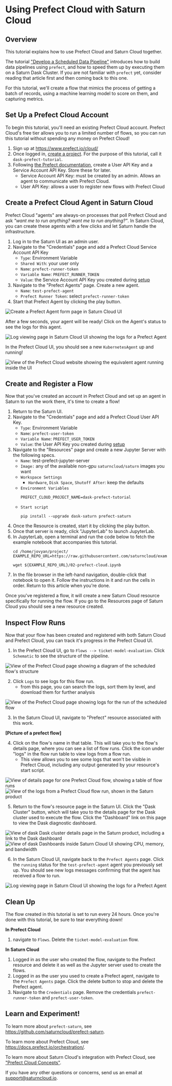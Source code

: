 # Using Prefect Cloud with Saturn Cloud

## Overview

This tutorial explains how to use Prefect Cloud and Saturn Cloud together.

The tutorial ["Develop a Scheduled Data Pipeline"](<docs/Examples/Prefect/prefect_cloud_concepts.md>) introduces how to build data pipelines using `prefect`, and how to speed them up by executing them on a Saturn Dask Cluster. If you are not familiar with `prefect` yet, consider reading that article first and then coming back to this one.

For this tutorial, we'll create a flow that mimics the process of getting a batch of records, using a machine learning model to score on them, and capturing metrics.

## Set Up a Prefect Cloud Account <a name="setup"></a>

To begin this tutorial, you'll need an existing Prefect Cloud account. Prefect Cloud's free tier allows you to run a limited number of flows, so you can run this tutorial without spending any money on Prefect Cloud!

1. Sign up at <a href="https://www.prefect.io/cloud/" target="_blank" rel="noopener">https://www.prefect.io/cloud/</a>
1. Once logged in, <a href="https://docs.prefect.io/orchestration/concepts/projects.html#creating-a-project" target="_blank" rel="noopener">create a project</a>. For the purpose of this tutorial, call it `dask-prefect-tutorial`.
1. Following <a href="https://docs.prefect.io/orchestration/concepts/api_keys.html" target="_blank" rel="noopener">the Prefect documentation</a>, create a User API Key  and a Service Account API Key. Store these for later.
    - Service Account API Key: must be created by an admin. Allows an agent to communicate with Prefect Cloud.
    - User API Key: allows a user to register new flows with Prefect Cloud

## Create a Prefect Cloud Agent in Saturn Cloud

Prefect Cloud "agents" are always-on processes that poll Prefect Cloud and ask *"want me to run anything? want me to run anything?"*. In Saturn Cloud, you can create these agents with a few clicks and let Saturn handle the infrastructure.

1. Log in to the Saturn UI as an admin user.
1. Navigate to the "Credentials" page and add a Prefect Cloud Service Account API Key
    - `Type`: Environment Variable
    - `Shared With`: your user only
    - `Name`: `prefect-runner-token`
    - `Variable Name`: `PREFECT_RUNNER_TOKEN`
    - `Value`: the Service Account API Key you created during [setup](#setup)
1. Navigate to the "Prefect Agents" page. Create a new agent.
    * `Name`: `test-prefect-agent`
    * `Prefect Runner Token`: select `prefect-runner-token`
1. Start that Prefect Agent by clicking the play button.

<img src="/images/docs/prefect-agent-create.png" alt="Create a Prefect Agent form page in Saturn Cloud UI" class="doc-image">

After a few seconds, your agent will be ready!
Click on the Agent's status to see the logs for this agent.
<br>

<img src="/images/docs/prefect-agent-logs.png" alt="Log viewing page in Saturn Cloud UI showing the logs for a Prefect Agent" class="doc-image">
<br>

In the Prefect Cloud UI, you should see a new `KubernetesAgent` up and running!

<img src="/images/docs/prefect-agent-in-cloud-ui.png" alt="View of the Prefect Cloud website showing the equivalent agent running inside the UI" class="doc-image">

## Create and Register a Flow

Now that you've created an account in Prefect Cloud and set up an agent in Saturn to run the work there, it's time to create a flow!

1. Return to the Saturn UI.
1. Navigate to the "Credentials" page and add a Prefect Cloud User API Key.
    - `Type`: Environment Variable
    - `Name`: `prefect-user-token`
    - `Variable Name`: `PREFECT_USER_TOKEN`
    - `Value`: the User API Key you created during [setup](<docs/getting_help.md#setup>)
1. Navigate to the "Resources" page and create a new Jupyter Server with the following specs.
    * `Name`: test-prefect-jupyter-server
    * `Image:` any of the available non-gpu `saturncloud/saturn` images you want
    * `Workspace Settings`
        * `Hardware`, `Disk Space`, `Shutoff After`: keep the defaults
    * `Environment Variables`
        ```shell
        PREFECT_CLOUD_PROJECT_NAME=dask-prefect-tutorial
        ```
    * `Start script`
        ```shell
        pip install --upgrade dask-saturn prefect-saturn
        ```
1. Once the Resource is created, start it by clicking the play button.
1. Once that server is ready, click "JupyterLab" to launch JupyterLab.
1. In JupyterLab, open a terminal and run the code below to fetch the example notebook that accompanies this tutorial.
    ```shell
    cd /home/jovyan/project/
    EXAMPLE_REPO_URL=https://raw.githubusercontent.com/saturncloud/examples/main/examples/prefect/

    wget ${EXAMPLE_REPO_URL}/02-prefect-cloud.ipynb
    ```
1. In the file browser in the left-hand navigation, double-click that notebook to open it. Follow the instructions in it and run the cells in order. Return to this article when you're done.

Once you've registered a flow, it will create a new Saturn Cloud resource specifically for running the flow. If you go to the Resources page of Saturn Cloud you should see a new resource created.

## Inspect Flow Runs

Now that your flow has been created and registered with both Saturn Cloud and Prefect Cloud, you can track it's progress in the Prefect Cloud UI.

1. In the Prefect Cloud UI, go to `Flows --> ticket-model-evaluation`. Click `Schematic` to see the structure of the pipeline.

<img src="/images/docs/prefect-flow-schematic.png" alt="View of the Prefect Cloud page showing a diagram of the scheduled flow's structure" class="doc-image">
<br>

2. Click `Logs` to see logs for this flow run.
    - from this page, you can search the logs, sort them by level, and download them for further analysis

<img src="/images/docs/prefect-cloud-flow-run-logs.png" alt="View of the Prefect Cloud page showing logs for the run of the scheduled flow" class="doc-image">

3. In the Saturn Cloud UI, navigate to "Prefect" resource associated with this work.

**[Picture of a prefect flow]**

4. Click on the flow's name in that table. This will take you to the flow's details page, where you can see a list of flow runs. Click the icon under "logs" in the flow run table to view logs from a flow run.
    - This view allows you to see some logs that won't be visible in Prefect Cloud, including any output generated by your resource's start script.

<img src="/images/docs/prefect-flow-details-page-saturn-ui.png" alt="View of details page for one Prefect Cloud flow, showing a table of flow runs" class="doc-image">

<img src="/images/docs/prefect-cloud-flow-run-logs-saturn-ui.png" alt="View of the logs from a Prefect Cloud flow run, shown in the Saturn product" class="doc-image">

5. Return to the flow's resource page in the Saturn UI. Click the "Dask Cluster" button, which will take you to the details page for the Dask cluster used to execute the flow. Click the "Dashboard" link on this page to view the Dask diagnostic dashboard.

<img src="/images/docs/prefect-cloud-flow-attached-dask-cluster.png" alt="View of dask Dask cluster details page in the Saturn product, including a link to the Dask dashboard" class="doc-image">

<img src="/images/docs/dask-dashboard-metrics.png" alt="View of dask Dashboards inside Saturn Cloud UI showing CPU, memory, and bandwidth" class="doc-image">

6. In the Saturn Cloud UI, navigate back to the `Prefect Agents` page. Click the `running` status for the `test-prefect-agent` agent you previously set up. You should see new logs messages confirming that the agent has received a flow to run.

<img src="/images/docs/prefect-agent-flow-run-logs.png" alt="Log viewing page in Saturn Cloud UI showing the logs for a Prefect Agent" class="doc-image">

## Clean Up

The flow created in this tutorial is set to run every 24 hours. Once you're done with this tutorial, be sure to tear everything down!

**In Prefect Cloud**

1. navigate to `Flows`. Delete the `ticket-model-evaluation` flow.

**In Saturn Cloud**

1. Logged in as the user who created the flow, navigate to the Prefect resource and delete it as well as the Jupyter server used to create the flows.
1. Logged in as the user you used to create a Prefect agent, navigate to the `Prefect Agents` page. Click the delete button to stop and delete the Prefect agent.
1. Navigate to the `Credentials` page. Remove the credentials `prefect-runner-token` and `prefect-user-token`.

## Learn and Experiment!

To learn more about `prefect-saturn`, see <a href="https://github.com/saturncloud/prefect-saturn" target="_blank" rel="noopener">https://github.com/saturncloud/prefect-saturn</a>.

To learn more about Prefect Cloud, see <a href="https://docs.prefect.io/orchestration/" target="_blank" rel="noopener">https://docs.prefect.io/orchestration/</a>.

To learn more about Saturn Cloud's integration with Prefect Cloud, see ["Prefect Cloud Concepts"](<docs/Examples/Prefect/prefect_cloud_concepts.md>).

If you have any other questions or concerns, send us an email at support@saturncloud.io.
